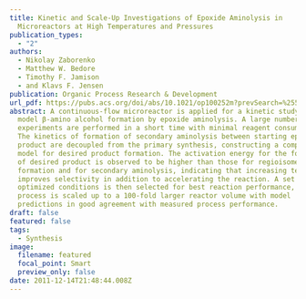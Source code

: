 ```yaml
---
title: Kinetic and Scale-Up Investigations of Epoxide Aminolysis in
  Microreactors at High Temperatures and Pressures
publication_types:
  - "2"
authors:
  - Nikolay Zaborenko
  - Matthew W. Bedore
  - Timothy F. Jamison
  - and Klavs F. Jensen
publication: Organic Process Research & Development
url_pdf: https://pubs.acs.org/doi/abs/10.1021/op100252m?prevSearch=%255Bauthor%253A%2Bbedore%255D%2BNOT%2B%255Batype%253A%2Bad%255D%2BNOT%2B%255Batype%253A%2Bacs-toc%255D&searchHistoryKey=
abstract: A continuous-flow microreactor is applied for a kinetic study of a
  model β-amino alcohol formation by epoxide aminolysis. A large number of
  experiments are performed in a short time with minimal reagent consumption.
  The kinetics of formation of secondary aminolysis between starting epoxide and
  product are decoupled from the primary synthesis, constructing a complete
  model for desired product formation. The activation energy for the formation
  of desired product is observed to be higher than those for regioisomer
  formation and for secondary aminolysis, indicating that increasing temperature
  improves selectivity in addition to accelerating the reaction. A set of
  optimized conditions is then selected for best reaction performance, and the
  process is scaled up to a 100-fold larger reactor volume with model
  predictions in good agreement with measured process performance.
draft: false
featured: false
tags:
  - Synthesis
image:
  filename: featured
  focal_point: Smart
  preview_only: false
date: 2011-12-14T21:48:44.008Z
---
```

